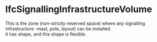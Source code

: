 IfcSignallingInfrastructureVolume
=================================
This is the zone (non-strictly reserved space) where any signalling
infrastructure -mast, pole, layout) can be installed.  
It has shape, and this shape is flexible.  


